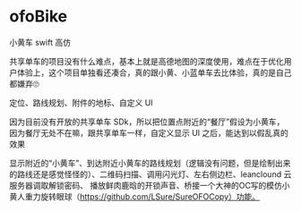 # ofoBike
小黄车 swift 高仿

共享单车的项目没有什么难点，基本上就是高德地图的深度使用，难点在于优化用户体验上，这个项目单独看还凑合，真的跟小黄、小蓝单车去比体验，真的是自己都嫌弃🙄

定位、路线规划、附件的地标、自定义 UI

因为目前没有开放的共享单车 SDk，所以把位置点附近的“餐厅”假设为小黄车，因为餐厅无处不在嘛，跟共享单车一样，自定义显示 UI 之后，能达到以假乱真的效果

显示附近的“小黄车”、到达附近小黄车的路线规划（逻辑没有问题，但是绘制出来的路线还是感觉怪怪的）、二维码扫描、调用闪光灯、左右侧边栏、leanclound 云服务器调取解锁密码、
播放鲜肉鹿晗的开锁声音、桥接一个大神的OC写的模仿小黄人重力旋转眼球（https://github.com/LSure/SureOFOCopy）功能。

